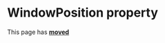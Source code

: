# WindowPosition property

This page has [**moved**](https://lib-docs.delphidabbler.com/ConsoleApp/3/API/TPJCustomConsoleApp-WindowPosition)